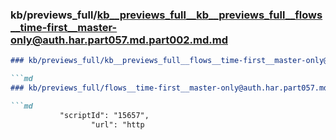 ### kb/previews_full/kb__previews_full__kb__previews_full__flows__time-first__master-only@auth.har.part057.md.part002.md.md

```md
### kb/previews_full/kb__previews_full__flows__time-first__master-only@auth.har.part057.md.part002.md

```md
### kb/previews_full/flows__time-first__master-only@auth.har.part057.md (part 002)

```md
           "scriptId": "15657",
                  "url": "http
```

```

```

```
